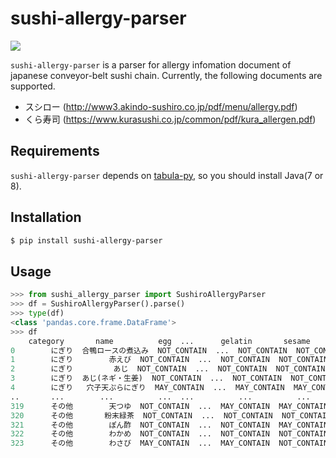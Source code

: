 # sushi-allergy-parser

![](https://github.com/t3yamoto/sushi-allergy-parser/workflows/CI/badge.svg)

`sushi-allergy-parser` is a parser for allergy infomation document of japanese conveyor-belt sushi chain. Currently, the following documents are supported.

- スシロー (http://www3.akindo-sushiro.co.jp/pdf/menu/allergy.pdf)
- くら寿司 (https://www.kurasushi.co.jp/common/pdf/kura_allergen.pdf)

## Requirements

`sushi-allergy-parser` depends on [tabula-py](https://github.com/chezou/tabula-py), so you should install Java(7 or 8).

## Installation

```sh
$ pip install sushi-allergy-parser
```

## Usage

```python
>>> from sushi_allergy_parser import SushiroAllergyParser
>>> df = SushiroAllergyParser().parse()
>>> type(df)
<class 'pandas.core.frame.DataFrame'>
>>> df
    category       name          egg  ...      gelatin       sesame    cashewNut
0        にぎり  合鴨ロースの煮込み  NOT_CONTAIN  ...  NOT_CONTAIN  NOT_CONTAIN  NOT_CONTAIN
1        にぎり        赤えび  NOT_CONTAIN  ...  NOT_CONTAIN  NOT_CONTAIN  NOT_CONTAIN
2        にぎり         あじ  NOT_CONTAIN  ...  NOT_CONTAIN  NOT_CONTAIN  NOT_CONTAIN
3        にぎり  あじ(ネギ・生姜)  NOT_CONTAIN  ...  NOT_CONTAIN  NOT_CONTAIN  NOT_CONTAIN
4        にぎり   穴子天ぷらにぎり  MAY_CONTAIN  ...  MAY_CONTAIN  MAY_CONTAIN  NOT_CONTAIN
..       ...        ...          ...  ...          ...          ...          ...
319      その他        天つゆ  NOT_CONTAIN  ...  MAY_CONTAIN  MAY_CONTAIN  NOT_CONTAIN
320      その他       粉末緑茶  NOT_CONTAIN  ...  NOT_CONTAIN  NOT_CONTAIN  NOT_CONTAIN
321      その他        ぽん酢  NOT_CONTAIN  ...  NOT_CONTAIN  MAY_CONTAIN  NOT_CONTAIN
322      その他        わかめ  NOT_CONTAIN  ...  NOT_CONTAIN  NOT_CONTAIN  NOT_CONTAIN
323      その他        わさび  MAY_CONTAIN  ...  MAY_CONTAIN  NOT_CONTAIN  NOT_CONTAIN
```
